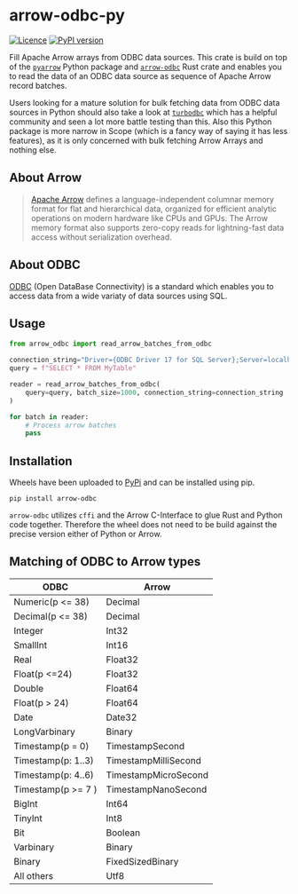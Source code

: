 # arrow-odbc-py

[![Licence](https://img.shields.io/crates/l/arrow-odbc)](https://github.com/pacman82/arrow-odbc-py/blob/master/License)
[![PyPI version](https://badge.fury.io/py/arrow-odbc.svg)](https://pypi.org/project/arrow-odbc/)

Fill Apache Arrow arrays from ODBC data sources. This crate is build on top of the [`pyarrow`](https://pypi.org/project/arrow/) Python package and [`arrow-odbc`](https://crates.io/crates/arrow-odbc) Rust crate and enables you to read the data of an ODBC data source as sequence of Apache Arrow record batches.

Users looking for a mature solution for bulk fetching data from ODBC data sources in Python should also take a look at [`turbodbc`](https://github.com/blue-yonder/turbodbc) which has a helpful community and seen a lot more battle testing than this. Also this Python package is more narrow in Scope (which is a fancy way of saying it has less features), as it is only concerned with bulk fetching Arrow Arrays and nothing else.

## About Arrow

> [Apache Arrow](https://arrow.apache.org/) defines a language-independent columnar memory format for flat and hierarchical data, organized for efficient analytic operations on modern hardware like CPUs and GPUs. The Arrow memory format also supports zero-copy reads for lightning-fast data access without serialization overhead.

## About ODBC

[ODBC](https://docs.microsoft.com/en-us/sql/odbc/microsoft-open-database-connectivity-odbc) (Open DataBase Connectivity) is a standard which enables you to access data from a wide variaty of data sources using SQL.

## Usage

```python
from arrow_odbc import read_arrow_batches_from_odbc

connection_string="Driver={ODBC Driver 17 for SQL Server};Server=localhost;UID=SA;PWD=My@Test@Password1;"
query = f"SELECT * FROM MyTable"

reader = read_arrow_batches_from_odbc(
    query=query, batch_size=1000, connection_string=connection_string
)

for batch in reader:
    # Process arrow batches
    pass
```

## Installation

Wheels have been uploaded to [PyPi](https://pypi.org) and can be installed using pip.

```shell
pip install arrow-odbc
```

`arrow-odbc` utilizes `cffi` and the Arrow C-Interface to glue Rust and Python code together. Therefore the wheel does not need to be build against the precise version either of Python or Arrow.

## Matching of ODBC to Arrow types

| ODBC               | Arrow                |
| ------------------ | -------------------- |
| Numeric(p <= 38)   | Decimal              |
| Decimal(p <= 38)   | Decimal              |
| Integer            | Int32                |
| SmallInt           | Int16                |
| Real               | Float32              |
| Float(p <=24)      | Float32              |
| Double             | Float64              |
| Float(p > 24)      | Float64              |
| Date               | Date32               |
| LongVarbinary      | Binary               |
| Timestamp(p = 0)   | TimestampSecond      |
| Timestamp(p: 1..3) | TimestampMilliSecond |
| Timestamp(p: 4..6) | TimestampMicroSecond |
| Timestamp(p >= 7 ) | TimestampNanoSecond  |
| BigInt             | Int64                |
| TinyInt            | Int8                 |
| Bit                | Boolean              |
| Varbinary          | Binary               |
| Binary             | FixedSizedBinary     |
| All others         | Utf8                 |
